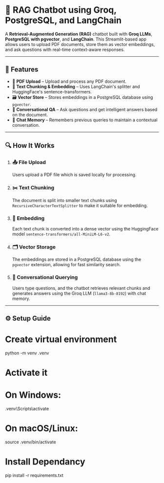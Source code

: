 # 🧠 RAG Chatbot using Groq, PostgreSQL, and LangChain

A **Retrieval-Augmented Generation (RAG)** chatbot built with **Groq LLMs**, **PostgreSQL with pgvector**, and **LangChain**. This Streamlit-based app allows users to upload PDF documents, store them as vector embeddings, and ask questions with real-time context-aware responses.

---

## 🚀 Features

- 📄 **PDF Upload** – Upload and process any PDF document.
- 🧩 **Text Chunking & Embedding** – Uses LangChain's splitter and HuggingFace's sentence-transformers.
- 🗃️ **Vector Store** – Stores embeddings in a PostgreSQL database using `pgvector`.
- 🤖 **Conversational QA** – Ask questions and get intelligent answers based on the document.
- 💬 **Chat Memory** – Remembers previous queries to maintain a contextual conversation.

---

## 🔍 How It Works

1. ### 📤 File Upload  
   Users upload a PDF file which is saved locally for processing.

2. ### ✂️ Text Chunking  
   The document is split into smaller text chunks using `RecursiveCharacterTextSplitter` to make it suitable for embedding.

3. ### 🧠 Embedding  
   Each text chunk is converted into a dense vector using the HuggingFace model `sentence-transformers/all-MiniLM-L6-v2`.

4. ### 🗂️ Vector Storage  
   The embeddings are stored in a PostgreSQL database using the `pgvector` extension, allowing for fast similarity search.

5. ### 💬 Conversational Querying  
   Users type questions, and the chatbot retrieves relevant chunks and generates answers using the Groq LLM (`llama3-8b-8192`) with chat memory.

---

## ⚙️ Setup Guide

# Create virtual environment
python -m venv .venv

# Activate it
# On Windows:
.venv\Scripts\activate

# On macOS/Linux:
source .venv/bin/activate

# Install Dependancy
pip install -r requirements.txt
